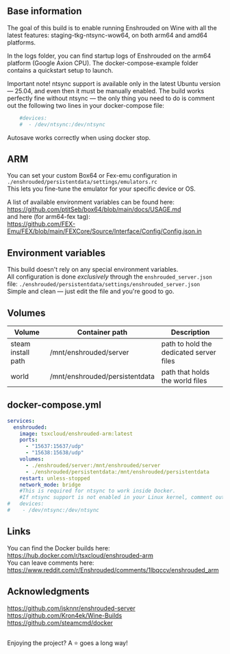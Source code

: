 ## Base information
The goal of this build is to enable running Enshrouded on Wine with all the latest features: staging-tkg-ntsync-wow64, on both arm64 and amd64 platforms.

In the logs folder, you can find startup logs of Enshrouded on the arm64 platform (Google Axion CPU).
The docker-compose-example folder contains a quickstart setup to launch.

Important note! ntsync support is available only in the latest Ubuntu version — 25.04, and even then it must be manually enabled.
The build works perfectly fine without ntsync — the only thing you need to do is comment out the following two lines in your docker-compose file:
```yaml
    #devices:
    #  - /dev/ntsync:/dev/ntsync
```
Autosave works correctly when using docker stop.

## ARM
You can set your custom Box64 or Fex-emu configuration in  
`./enshrouded/persistentdata/settings/emulators.rc`  
This lets you fine-tune the emulator for your specific device or OS.

A list of available environment variables can be found here:  
https://github.com/ptitSeb/box64/blob/main/docs/USAGE.md  
and here (for arm64-fex tag):  
https://github.com/FEX-Emu/FEX/blob/main/FEXCore/Source/Interface/Config/Config.json.in

## Environment variables
This build doesn't rely on any special environment variables.  
All configuration is done *exclusively* through the `enshrouded_server.json` file:
`./enshrouded/persistentdata/settings/enshrouded_server.json`  
Simple and clean — just edit the file and you're good to go.

## Volumes


| Volume             | Container path              | Description                             |
| -------------------- | ----------------------------- | ----------------------------------------- |
| steam install path | /mnt/enshrouded/server         | path to hold the dedicated server files |
| world              | /mnt/enshrouded/persistentdata | path that holds the world files         |


## docker-compose.yml

```yaml
services:
  enshrouded:
    image: tsxcloud/enshrouded-arm:latest
    ports:
      - "15637:15637/udp"
      - "15638:15638/udp"
    volumes:
      - ./enshrouded/server:/mnt/enshrouded/server
      - ./enshrouded/persistentdata:/mnt/enshrouded/persistentdata
    restart: unless-stopped
    network_mode: bridge
    #This is required for ntsync to work inside Docker.
    #If ntsync support is not enabled in your Linux kernel, comment out this section, otherwise Docker Compose won't start.
#   devices:
#    - /dev/ntsync:/dev/ntsync
```


## Links
You can find the Docker builds here:
https://hub.docker.com/r/tsxcloud/enshrouded-arm  
You can leave comments here:  
https://www.reddit.com/r/Enshrouded/comments/1lbqccv/enshrouded_arm   

## Acknowledgments
https://github.com/jsknnr/enshrouded-server  
https://github.com/Kron4ek/Wine-Builds    
https://github.com/steamcmd/docker  

## 
Enjoying the project? A ⭐ goes a long way!


